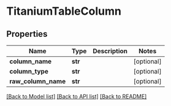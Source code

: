 # TitaniumTableColumn


## Properties
Name | Type | Description | Notes
------------ | ------------- | ------------- | -------------
**column_name** | **str** |  | [optional] 
**column_type** | **str** |  | [optional] 
**raw_column_name** | **str** |  | [optional] 

[[Back to Model list]](../README.md#documentation-for-models) [[Back to API list]](../README.md#documentation-for-api-endpoints) [[Back to README]](../README.md)



